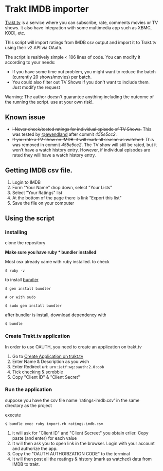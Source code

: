 # Trakt IMDB importer

[Trakt.tv](http://trakt.tv/) is a service where you can subscribe, rate, comments movies or TV shows. It also have integration with some multimedia app such as XBMC, KODI, etc. 

This script will import ratings from IMDB csv output and import it to Trakt.tv using their v2 API via OAuth.

The script is realtively simple < 106 lines of code. You can modify it according to your needs: 

* If you have some time out problem, you might want to reduce the batch (currently 20 shows/movies) per batch.
* You could also filter out TV Shows if you don't want to include them. Just modify the request 

Warning: The author doesn't guarantee anything including the outcome of the running the script. use at your own risk!.

## Known issue
* ~~I Never check/tested ratings for individual episode of TV Shows.~~ This was tested by [@awendland](https://github.com/awendland/trakt-imdb-importer) after commit *455e5cc2*.
* ~~If you rate a TV show on IMDB. it will mark all season as watched.~~ This was removed in commit *455e5cc2*. The TV show will still be rated, but it won't have a watch history entry. However, if individual episodes are rated they will have a watch history entry.

## Getting IMDB csv file.

1. Login to IMDB
2. Form "Your Name" drop down, select "Your Lists"
3. Select "Your Ratings" list
4. At the bottom of the page there is link "Export this list"
5. Save the file on your computer

## Using the script

### installing

clone the repository

**Make sure you have ruby * bundler installed**

Most osx already came with ruby installed. to check 

    $ ruby -v

to install [bundler](http://bundler.io/)

    $ gem install bundler 

    # or with sudo

    $ sudo gem install bundler


after bundler is install, download dependency with

    $ bundle

### Create Trakt.tv application

In order to use OAUTH, you need to create an application on trakt.tv

1. Go to  [Create Application on trakt.tv](https://trakt.tv/oauth/applications/new)
2. Enter Name & Description as you wish
3. Enter Redirect uri: `urn:ietf:wg:oauth:2.0:oob`
4. Tick checking & scrobble
5. Copy "Client ID" & "Client Secret"

### Run the application

suppose you have the csv file name 'ratings-imdb.csv' in the same directory as the project

execute 

    $ bundle exec ruby import.rb ratings-imdb.csv

1. it will ask for "Client ID" and "Client Secreet" you obtain erlier. Copy paste (and enter) for each value
2. It will then ask you to open link in the browser. Login with your account and authorize the app.
3. Copy the "OAUTH AUTHORIZATION CODE" to the terminal
4. It will then post all the reatings & history (mark as watched) data from IMDB to trakt.

